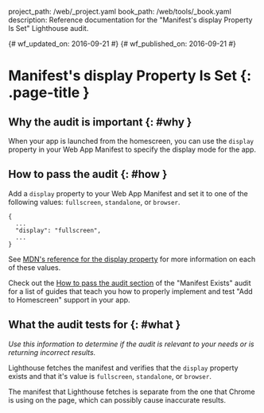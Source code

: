 project_path: /web/_project.yaml
book_path: /web/tools/_book.yaml
description: Reference documentation for the "Manifest's display Property Is Set" Lighthouse audit.

{# wf_updated_on: 2016-09-21 #}
{# wf_published_on: 2016-09-21 #}

# Manifest's display Property Is Set  {: .page-title }

## Why the audit is important {: #why }

When your app is launched from the homescreen, you can use the `display`
property in your Web App Manifest to specify the display mode for the app.

## How to pass the audit {: #how }

Add a `display` property to your Web App Manifest and set it to one of the
following values: `fullscreen`, `standalone`, or `browser`.

    {
      ...
      "display": "fullscreen",
      ...
    }

See [MDN's reference for the display
property](https://developer.mozilla.org/en-US/docs/Web/Manifest#display) for
more information on each of these values.

Check out the [How to pass the audit section](manifest-exists#how) of the
"Manifest Exists" audit for a list of guides that teach you how to properly
implement and test "Add to Homescreen" support in your app.

## What the audit tests for {: #what }

*Use this information to determine if the audit is relevant to your needs
or is returning incorrect results.*

Lighthouse fetches the manifest and verifies that the `display` property
exists and that it's value is `fullscreen`, `standalone`, or `browser`.

The manifest that Lighthouse fetches is separate from the one that Chrome
is using on the page, which can possibly cause inaccurate results.
